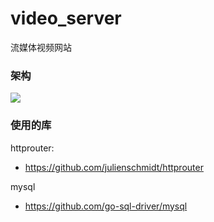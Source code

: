 # video_server
流媒体视频网站

### 架构
![](https://github.com/AnkerLeng/video_server/blob/master/resource/SiteStructure.png)


### 使用的库
httprouter:
- https://github.com/julienschmidt/httprouter

mysql
- https://github.com/go-sql-driver/mysql